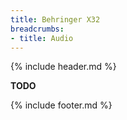 ```yaml
---
title: Behringer X32
breadcrumbs:
- title: Audio
---
```

{% include header.md %}

**TODO**

{% include footer.md %}
